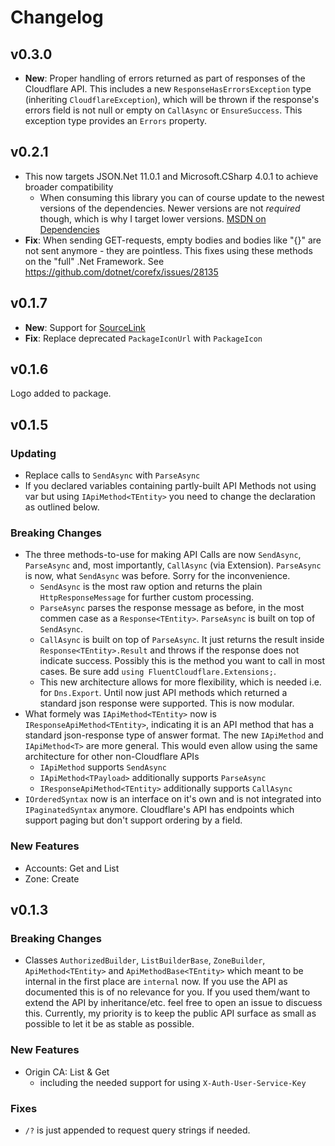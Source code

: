 # Changelog

## v0.3.0

* **New**: Proper handling of errors returned as part of responses of the Cloudflare API. This includes a new `ResponseHasErrorsException` type (inheriting `CloudflareException`), which will be thrown if the response's errors field is not null or empty on `CallAsync` or `EnsureSuccess`. This exception type provides an `Errors` property.


## v0.2.1

* This now targets JSON.Net 11.0.1 and Microsoft.CSharp 4.0.1 to achieve broader compatibility
  * When consuming this library you can of course update to the newest versions of the dependencies. Newer versions are not *required* though, which is why I target lower versions. [MSDN on Dependencies](https://docs.microsoft.com/en-us/dotnet/standard/library-guidance/dependencies)
* **Fix**: When sending GET-requests, empty bodies and bodies like "{}" are not sent anymore - they are pointless. This fixes using these methods on the "full" .Net Framework. See https://github.com/dotnet/corefx/issues/28135


## v0.1.7

* **New**: Support for [SourceLink](https://github.com/dotnet/sourcelink)
* **Fix**: Replace deprecated `PackageIconUrl` with `PackageIcon`


## v0.1.6

Logo added to package.


## v0.1.5

### Updating

* Replace calls to `SendAsync` with `ParseAsync`
* If you declared variables containing partly-built API Methods not using var but using `IApiMethod<TEntity>` you need to change the declaration as outlined below.

### Breaking Changes

* The three methods-to-use for making API Calls are now `SendAsync`, `ParseAsync` and, most importantly, `CallAsync` (via Extension). `ParseAsync` is now, what `SendAsync` was before. Sorry for the inconvenience.
  * `SendAsync` is the most raw option and returns the plain `HttpResponseMessage` for further custom processing.
  * `ParseAsync` parses the response message as before, in the most commen case as a `Response<TEntity>`. `ParseAsync` is built on top of `SendAsync`.
  * `CallAsync` is built on top of `ParseAsync`. It just returns the result inside `Response<TEntity>.Result` and throws if the response does not indicate success. Possibly this is the method you want to call in most cases. Be sure add `using FluentCloudflare.Extensions;`.
  * This new architecture allows for more flexibility, which is needed i.e. for `Dns.Export`. Until now just API methods which returned a standard json response were supported. This is now modular.
* What formely was `IApiMethod<TEntity>` now is `IResponseApiMethod<TEntity>`, indicating it is an API method that has a standard json-response type of answer format. The new `IApiMethod` and `IApiMethod<T>` are more general. This would even allow using the same architecture for other non-Cloudflare APIs
  * `IApiMethod` supports `SendAsync`
  * `IApiMethod<TPayload>` additionally supports `ParseAsync`
  * `IResponseApiMethod<TEntity>` additionally supports `CallAsync`
* `IOrderedSyntax` now is an interface on it's own and is not integrated into `IPaginatedSyntax` anymore. Cloudflare's API has endpoints which support paging but don't support ordering by a field.

### New Features

* Accounts: Get and List
* Zone: Create


## v0.1.3

### Breaking Changes

* Classes `AuthorizedBuilder`, `ListBuilderBase`, `ZoneBuilder`, `ApiMethod<TEntity>` and `ApiMethodBase<TEntity>` which meant to be internal in the first place are `internal` now. If you use the API as documented this is of no relevance for you. If you used them/want to extend the API by inheritance/etc. feel free to open an issue to discuess this. Currently, my priority is to keep the public API surface as small as possible to let it be as stable as possible.

### New Features

* Origin CA: List & Get
  * including the needed support for using `X-Auth-User-Service-Key`

### Fixes

* `/?` is just appended to request query strings if needed.